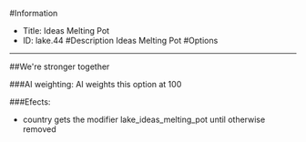 #Information
 - Title: Ideas Melting Pot
 - ID: lake.44
#Description
Ideas Melting Pot
#Options

___
##We're stronger together

###AI weighting:
AI weights this option at 100


###Efects:<ul><li>country gets the modifier lake_ideas_melting_pot until otherwise removed</li></ul>
